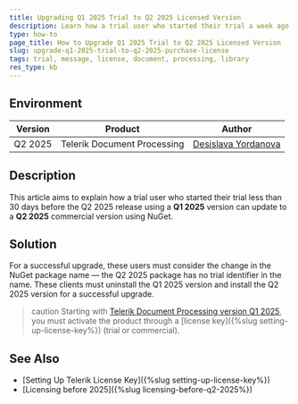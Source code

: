 ```yaml
---
title: Upgrading Q1 2025 Trial to Q2 2025 Licensed Version
description: Learn how a trial user who started their trial a week ago using a Q1 2025 version can update to a Q2 2025 version using NuGet.
type: how-to
page_title: How to Upgrade Q1 2025 Trial to Q2 2025 Licensed Version
slug: upgrade-q1-2025-trial-to-q2-2025-purchase-license
tags: trial, message, license, document, processing, library 
res_type: kb
---
```


## Environment

| Version | Product | Author | 
| ---- | ---- | ---- | 
| Q2 2025| Telerik Document Processing |[Desislava Yordanova](https://www.telerik.com/blogs/author/desislava-yordanova)| 

## Description

This article aims to explain how a trial user who started their trial less than 30 days before the Q2 2025 release  using a **Q1 2025** version can update to a **Q2 2025** commercial version using NuGet.

## Solution

For a successful upgrade, these users must consider the change in the NuGet package name — the Q2 2025 package has no trial identifier in the name. These clients must uninstall the Q1 2025 version and install the Q2 2025 version for a successful upgrade. 

>caution Starting with [Telerik Document Processing version Q1 2025](https://www.telerik.com/blogs/license-key-files-telerik-kendo-ui-products-2025-update), you must activate the product through a [license key]({%slug setting-up-license-key%}) (trial or commercial).

## See Also

* [Setting Up Telerik  License Key]({%slug setting-up-license-key%})
* [Licensing before 2025]({%slug licensing-before-q2-2025%})
